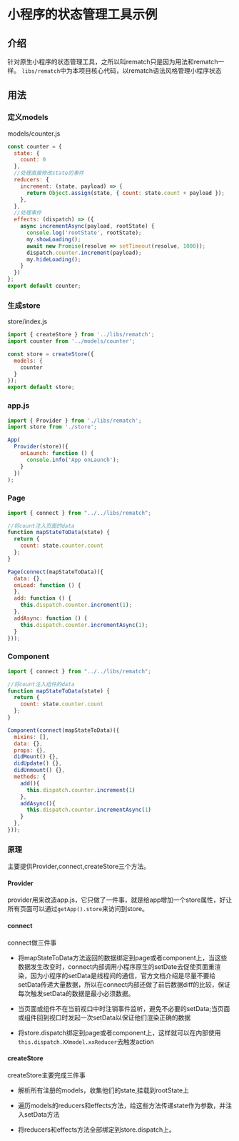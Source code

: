 
# 小程序的状态管理工具示例

## 介绍

针对原生小程序的状态管理工具，之所以叫rematch只是因为用法和rematch一样。
`libs/rematch`中为本项目核心代码，以rematch语法风格管理小程序状态

## 用法


### 定义models

models/counter.js
```javascript
const counter = {
  state: {
    count: 0
  },
  //处理直接修改state的事件
  reducers: {
    increment: (state, payload) => {
      return Object.assign(state, { count: state.count + payload });
    },
  },
  //处理事件
  effects: (dispatch) => ({
    async incrementAsync(payload, rootState) {
      console.log('rootState', rootState);
      my.showLoading();
      await new Promise(resolve => setTimeout(resolve, 1000));
      dispatch.counter.increment(payload);
      my.hideLoading();
    }
  })
};
export default counter;
```

### 生成store

store/index.js
```javascript
import { createStore } from '../libs/rematch';
import counter from '../models/counter';

const store = createStore({
  models: {
    counter
  }
});
export default store;

```

### app.js

```javascript
import { Provider } from './libs/rematch';
import store from './store';

App(
  Provider(store)({
    onLaunch: function () {
      console.info('App onLaunch');
    }
  })
);

```

### Page

```javascript
import { connect } from "../../libs/rematch";

//将count注入页面的data
function mapStateToData(state) {
  return {
    count: state.counter.count
  };
}

Page(connect(mapStateToData)({
  data: {},
  onLoad: function () {
  },
  add: function () {
    this.dispatch.counter.increment(1);
  },
  addAsync: function () {
    this.dispatch.counter.incrementAsync(1);
  }
}));

```

### Component

```javascript
import { connect } from "../../libs/rematch";

//将count注入组件的data
function mapStateToData(state) {
  return {
    count: state.counter.count
  };
}

Component(connect(mapStateToData)({
  mixins: [],
  data: {},
  props: {},
  didMount() {},
  didUpdate() {},
  didUnmount() {},
  methods: {
    add(){
      this.dispatch.counter.increment(1)
    },
    addAsync(){
      this.dispatch.counter.incrementAsync(1)
    }
  },
}));

```

### 原理

主要提供Provider,connect,createStore三个方法。

#### Provider

provider用来改造app.js，它只做了一件事，就是给app增加一个store属性，好让所有页面可以通过`getApp().store`来访问到store。

#### connect

connect做三件事

* 将mapStateToData方法返回的数据绑定到page或者component上，当这些数据发生改变时，connect内部调用小程序原生的setDate去促使页面重渲染，因为小程序的setData是线程间的通信，官方文档介绍是尽量不要给setData传递大量数据，所以在connect内部还做了前后数据diff的比较，保证每次触发setData的数据是最小必须数据。

* 当页面或组件不在当前视口中时注销事件监听，避免不必要的setData;当页面或组件回到视口时发起一次setData以保证他们渲染正确的数据

* 将store.dispatch绑定到page或者component上，这样就可以在内部使用`this.dispatch.XXmodel.xxReducer`去触发action


#### createStore

createStore主要完成三件事

* 解析所有注册的models，收集他们的state,挂载到rootState上

* 遍历models的reducers和effects方法，给这些方法传递state作为参数，并注入setData方法

* 将reducers和effects方法全部绑定到store.dispatch上。
